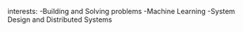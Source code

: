 interests:
   -Building and Solving problems
   -Machine Learning
   -System Design and Distributed Systems
   
